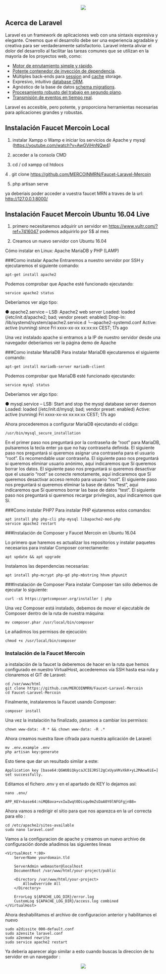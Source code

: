 <p align="center"><img src="https://explorer.mercoin.org/images/logo.png"></p>

<p align="center">

## Acerca de Laravel

Laravel es un framework de aplicaciones web con una sintaxis expresiva y elegante. Creemos que el desarrollo debe ser una experiencia agradable y creativa para ser verdaderamente satisfactorio. Laravel intenta aliviar el dolor del desarrollo al facilitar las tareas comunes que se utilizan en la mayoría de los proyectos web, como:

- [Motor de enrutamiento simple y rápido](https://laravel.com/docs/routing).
- [Potente contenedor de inyección de dependencia](https://laravel.com/docs/container).
- Múltiples back-ends para [session](https://laravel.com/docs/session) and [cache](https://laravel.com/docs/cache) storage.
- Expresivo, intuitivo [database ORM](https://laravel.com/docs/eloquent).
- Agnóstico de la base de datos [schema migrations](https://laravel.com/docs/migrations).
- [Procesamiento robusto del trabajo en segundo plano](https://laravel.com/docs/queues).
- [Transmisión de eventos en tiempo real](https://laravel.com/docs/broadcasting).

Laravel es accesible, pero potente, y proporciona herramientas necesarias para aplicaciones grandes y robustas.

## Instalación Faucet Mercoin Local

1. instalar Xampp o Wamp e iniciar los servicios de Apache y mysql (https://youtube.com/watch?v=AwGViHnNQw4)

2. acceder a la consola CMD

3. cd / 
   cd xampp
   cd htdocs

4 . git clone https://github.com/MERCOINMRN/Faucet-Laravel-Mercoin

5. php artisan serve

ya deberiais poder acceder a vuestra faucet MRN a traves de la url: http://127.0.0.1:8000/

## Instalación Faucet Mercoin Ubuntu 16.04 Live 

1. primero necesitaremos adquirir un servidor en https://www.vultr.com/?ref=7416047 podemos adquirirlo por 5$ al mes 

2. Creamos un nuevo servidor con Ubuntu 16.04 

Cómo instalar en Linux: Apache MariaDB y PHP (LAMP) 

###Como instalar Apache
Entraremos a nuestro servidor por SSH y ejecutaremos el siguiente comando:
```
apt-get install apache2
```
Podemos comprobar que Apache esté funcionado ejecutando:
```
service apache2 status
```
Deberíamos ver algo tipo:

● apache2.service – LSB: Apache2 web server
Loaded: loaded (/etc/init.d/apache2; bad; vendor preset: enabled)
Drop-In: /lib/systemd/system/apache2.service.d
└─apache2-systemd.conf
Active: active (running) since Fri xxxx-xx-xx xx:xx:xx CEST; 17s ago

Una vez instalado apache si entramos a la IP de nuestro servidor desde una navegador deberíamos ver la página demo de Apache 

###Como instalar MariaDB
Para instalar MariaDB ejecutaremos el siguiente comando:
```
apt-get install mariadb-server mariadb-client
```
Podemos comprobar que MariaDB esté funcionado ejecutando:
```
service mysql status
```
Deberíamos ver algo tipo:

● mysql.service – LSB: Start and stop the mysql database server daemon
Loaded: loaded (/etc/init.d/mysql; bad; vendor preset: enabled)
Active: active (running) Fri xxxx-xx-xx xx:xx:xx CEST; 17s ago

Ahora procederemos a configurar MariaDB ejecutando el código:
```
/usr/bin/mysql_secure_installation
```
En el primer paso nos preguntará por la contraseña de “root” para MariaDB, pulsaremos la tecla enter ya que no hay contraseña definida.
El siguiente paso nos preguntará si queremos asignar una contraseña para el usuario “root”. Es recomendable usar contraseña.
El siguiente paso nos preguntará si queremos eliminar usuario anónimo, aquí indicaremos que Sí queremos borrar los datos.
El siguiente paso nos preguntará si queremos desactivar que el usuario “root” se conecte remotamente, aquí indicaremos que Sí queremos desactivar acceso remoto para usuario “root”.
El siguiente paso nos preguntará si queremos eliminar la base de datos “test”, aquí indicaremos que Sí queremos borrar las base de datos “test”.
El siguiente paso nos preguntará si queremos recargar privilegios, aquí indicaremos que Sí.

###Como instalar PHP7
Para instalar PHP ejutaremos estos comandos:
```
apt install php php-cli php-mysql libapache2-mod-php
service apache2 restart
```

###Instalación de Composer y Faucet Mercoin en Ubuntu 16.04

Lo primero que haremos es actualizar los repositorios y instalar paquetes necesarios para instalar Composer correctamente:
```
apt update && apt upgrade
```
Instalamos las dependencias necesarias:
```
apt install php-mcrypt php-gd php-mbstring hhvm phpunit
```
###Instalación de Composer 
Para instalar Composer tan sólo debemos de ejecutar lo siguiente:
```
curl -sS https://getcomposer.org/installer | php
```
Una vez Composer está instalado, debemos de mover el ejecutable de Composer dentro de la ruta de nuestra máquina:
```
mv composer.phar /usr/local/bin/composer
```
Le añadimos los permisos de ejecución:
```
chmod +x /usr/local/bin/composer
```

### Instalación de la Faucet Mercoin

a instalación de la faucet la deberemos de hacer en la ruta que hemos configurado en nuestro VirtualHost, accederemos vía SSH hasta esa ruta y clonaremos el GIT de Laravel:
```
cd /var/www/html
git clone https://github.com/MERCOINMRN/Faucet-Laravel-Mercoin
cd Faucet-Laravel-Mercoin
```
Finalmente, instalaremos la Faucet usando Composer:
```
composer install
```
Una vez la instalación ha finalizado, pasamos a cambiar los permisos:
```
chown www-data: -R * && chown www-data: -R .*
```
Ahora creamos nuestra llave cifrada para nuestra aplicación de Laravel:
```
mv .env.example .env
php artisan key:generate
```
Esto tiene que dar un resultado similar a este:
```
Application key [base64:QGWUBiQkycaJCIEJRSl2gCxUyaVKvXkK+yL2MAow0iE=] set successfully.
```
Editamos el fichero .env y en el apartado de KEY lo dejamos así:
```
nano .env/

APP_KEY=base64:niMQBava+vxIwZwqt0Disqw9mZsDaA0Y0lNFGFgjnB8=
```
Ahora vamos a redirigir el sitio para que nos aparezca en la url correcta para ello : 
```
cd /etc/apache2/sites-available
sudo nano laravel.conf
```
Vamos a la configuracion de apache y creamos un nuevo archivo de configuración donde añadimos las siguientes lineas 
```
<VirtualHost *:80>
    ServerName yourdomain.tld

    ServerAdmin webmaster@localhost
    DocumentRoot /var/www/html/your-project/public

    <Directory /var/www/html/your-project>
        AllowOverride All
    </Directory>

    ErrorLog ${APACHE_LOG_DIR}/error.log
    CustomLog ${APACHE_LOG_DIR}/access.log combined
</VirtualHost>
```
Ahora deshabilitamos el archivo de configuracion anterior y habilitamos el nuevo 
```
sudo a2dissite 000-default.conf
sudo a2ensite laravel.conf
sudo a2enmod rewrite
sudo service apache2 restart
```
Ya deberia aparecer algo similar a esto cuando buscas la direccion de tu servidor en un navegador :
<p align="center"><img src="https://i.gyazo.com/cad955e9376b7a44db4d04ebc7c55a5d.png"></p>

